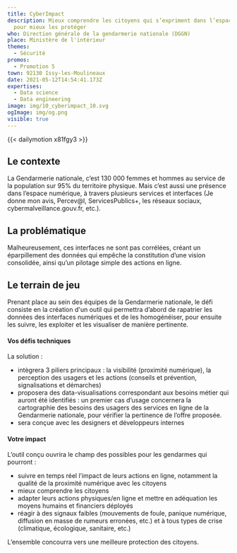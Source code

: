 ```yaml
---
title: CyberImpact
description: Mieux comprendre les citoyens qui s’expriment dans l’espace cyber
  pour mieux les protéger
who: Direction générale de la gendarmerie nationale (DGGN)
place: Ministère de l'intérieur
themes:
  - Sécurité
promos:
  - Promotion 5
town: 92130 Issy-les-Moulineaux
date: 2021-05-12T14:54:41.173Z
expertises:
  - Data science
  - Data engineering
image: img/10_cyberimpact_10.svg
ogImage: img/og.png
visible: true
---
```

{{< dailymotion x81fgy3 >}}

## Le contexte

La Gendarmerie nationale, c’est 130 000 femmes et hommes au service de la population sur 95% du territoire physique. Mais c’est aussi une présence dans l’espace numérique, à travers plusieurs services et interfaces (Je donne mon avis, Percev@l, ServicesPublics+, les réseaux sociaux, cybermalveillance.gouv.fr, etc.).

## La problématique

Malheureusement, ces interfaces ne sont pas corrélées, créant un éparpillement des données qui empêche la constitution d’une vision consolidée, ainsi qu’un pilotage simple des actions en ligne.

## Le terrain de jeu

Prenant place au sein des équipes de la Gendarmerie nationale, le défi consiste en la création d'un outil qui permettra d’abord de rapatrier les données des interfaces numériques et de les homogénéiser, pour ensuite les suivre, les exploiter et les visualiser de manière pertinente.

#### Vos défis techniques

La solution :

* intègrera 3 piliers principaux : la visibilité (proximité numérique), la perception des usagers et les actions (conseils et prévention, signalisations et démarches)
* proposera des data-visualisations correspondant aux besoins métier qui auront été identifiés : un premier cas d’usage concernera la cartographie des besoins des usagers des services en ligne de la Gendarmerie nationale, pour vérifier la pertinence de l’offre proposée.
* sera conçue avec les designers et développeurs internes

#### Votre impact 

L’outil conçu ouvrira le champ des possibles pour les gendarmes qui pourront :

* suivre en temps réel l’impact de leurs actions en ligne, notamment la qualité de la proximité numérique avec les citoyens
* mieux comprendre les citoyens
* adapter leurs actions physiques/en ligne et mettre en adéquation les moyens humains et financiers déployés
* réagir à des signaux faibles (mouvements de foule, panique numérique, diffusion en masse de rumeurs erronées, etc.) et à tous types de crise (climatique, écologique, sanitaire, etc.)

L’ensemble concourra vers une meilleure protection des citoyens.